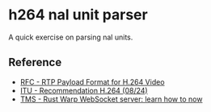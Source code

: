 # h264 nal unit parser 
A quick exercise on parsing nal units.

## Reference
- [RFC - RTP Payload Format for H.264 Video](https://www.rfc-editor.org/rfc/rfc6184#section-1.3)
- [ITU - Recommendation H.264 (08/24)](https://www.itu.int/rec/T-REC-H.264-202408-I/en)
- [TMS - Rust Warp WebSocket server: learn how to now](https://tms-dev-blog.com/build-basic-rust-websocket-server/)
